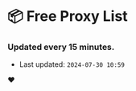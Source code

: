 # :package: Free Proxy List
### Updated every 15 minutes.

- Last updated: `2024-07-30 10:59`

:heart:
